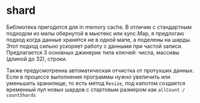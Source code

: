 # shard

Библиотека пригодится для in memory cache. В отличии с стандартным подходом из мапы обернутой в мьютекс или sync.Map, я предлогаю подход когда данные хранятся не в одной мапе, а поделены на шарды. Этот подход сильно ускоряет работу с данными при частой записи.
Предлагается 3 основных джинерик типа ключей: числа, массивы (длиной до 32), строки.

Также предусмотренна автоматическая отчистка от протухших данных.
Если в процессе выполнения программы нужно увеличить или уменьшить хранилище, то есть метод `Resize`, под капотом создается временный пул новых шардов с стартовым размером как `allCount / countShards`
